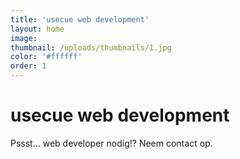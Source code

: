```yaml
---
title: 'usecue web development'
layout: home
image:
thumbnail: /uploads/thumbnails/1.jpg
color: '#ffffff'
order: 1
---
```



# usecue web development

Pssst... web developer nodig!? Neem contact op.

